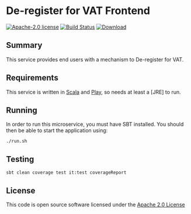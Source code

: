 # De-register for VAT Frontend

[![Apache-2.0 license](http://img.shields.io/badge/license-Apache-brightgreen.svg)](http://www.apache.org/licenses/LICENSE-2.0.html)
[![Build Status](https://travis-ci.org/hmrc/deregister-vat-frontend.svg)](https://travis-ci.org/hmrc/deregister-vat-frontend)
[![Download](https://api.bintray.com/packages/hmrc/releases/deregister-vat-frontend/images/download.svg)](https://bintray.com/hmrc/releases/deregister-vat-frontend/_latestVersion)

## Summary

This service provides end users with a mechanism to De-register for VAT.

## Requirements

This service is written in [Scala](http://www.scala-lang.org/) and [Play](http://playframework.com/), so needs at least a [JRE] to run.

## Running

In order to run this microservice, you must have SBT installed. You should then be able to start the application using:

`./run.sh`

## Testing
`sbt clean coverage test it:test coverageReport`

## License

This code is open source software licensed under the [Apache 2.0 License]("http://www.apache.org/licenses/LICENSE-2.0.html")
